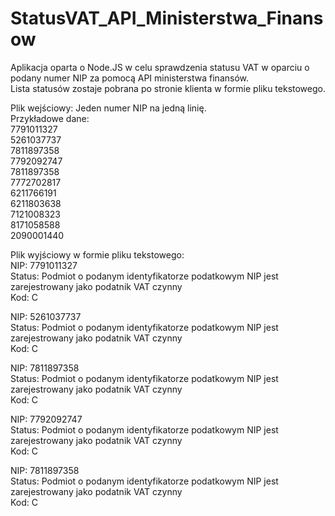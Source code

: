 # StatusVAT_API_Ministerstwa_Finansow
Aplikacja oparta o Node.JS w celu sprawdzenia statusu VAT w oparciu o podany numer NIP za pomocą API ministerstwa finansów.  
Lista statusów zostaje pobrana po stronie klienta w formie pliku tekstowego.  
  
Plik wejściowy: Jeden numer NIP na jedną linię.  
Przykładowe dane:  
7791011327  
5261037737  
7811897358  
7792092747  
7811897358  
7772702817  
6211766191  
6211803638  
7121008323  
8171058588  
2090001440  
  
Plik wyjściowy w formie pliku tekstowego:  
NIP:	7791011327  
Status:	Podmiot o podanym identyfikatorze podatkowym NIP jest zarejestrowany jako podatnik VAT czynny  
Kod:	C  
  
NIP:	5261037737  
Status:	Podmiot o podanym identyfikatorze podatkowym NIP jest zarejestrowany jako podatnik VAT czynny  
Kod:	C  
  
NIP:	7811897358  
Status:	Podmiot o podanym identyfikatorze podatkowym NIP jest zarejestrowany jako podatnik VAT czynny  
Kod:	C  

NIP:	7792092747  
Status:	Podmiot o podanym identyfikatorze podatkowym NIP jest zarejestrowany jako podatnik VAT czynny  
Kod:	C  
  
NIP:	7811897358  
Status:	Podmiot o podanym identyfikatorze podatkowym NIP jest zarejestrowany jako podatnik VAT czynny  
Kod:	C  
